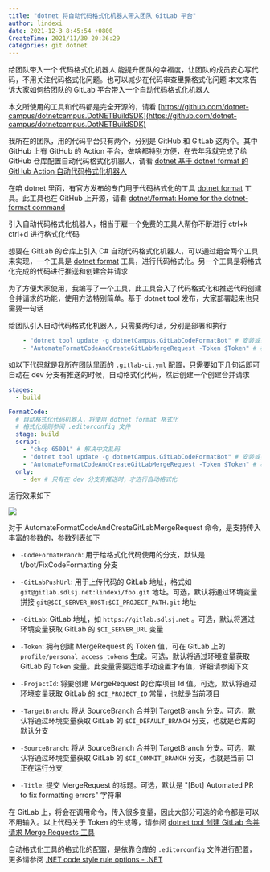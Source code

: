 ```yaml
---
title: "dotnet 将自动代码格式化机器人带入团队 GitLab 平台"
author: lindexi
date: 2021-12-3 8:45:54 +0800
CreateTime: 2021/11/30 20:36:29
categories: git dotnet
---
```


给团队带入一个 代码格式化机器人 能提升团队的幸福度，让团队的成员安心写代码，不用关注代码格式化问题。也可以减少在代码审查里撕格式化问题
本文来告诉大家如何给团队的 GitLab 平台带入一个自动代码格式化机器人

<!--more-->


<!-- CreateTime:2021/11/30 20:36:29 -->

<!-- 发布 -->

本文所使用的工具和代码都是完全开源的，请看 [https://github.com/dotnet-campus/dotnetcampus.DotNETBuildSDK](https://github.com/dotnet-campus/dotnetcampus.DotNETBuildSDK)

我所在的团队，用的代码平台只有两个，分别是 GitHub 和 GitLab 这两个。其中 GitHub 上有 GitHub 的 Action 平台，做啥都特别方便，在去年我就完成了给 GitHub 仓库配置自动代码格式化机器人，请看 [dotnet 基于 dotnet format 的 GitHub Action 自动代码格式化机器人](https://blog.lindexi.com/post/dotnet-%E5%9F%BA%E4%BA%8E-dotnet-format-%E7%9A%84-GitHub-Action-%E8%87%AA%E5%8A%A8%E4%BB%A3%E7%A0%81%E6%A0%BC%E5%BC%8F%E5%8C%96%E6%9C%BA%E5%99%A8%E4%BA%BA.html )

在咱 dotnet 里面，有官方发布的专门用于代码格式化的工具 [dotnet format](https://github.com/dotnet/format ) 工具。此工具也在 GitHub 上开源，请看 [dotnet/format: Home for the dotnet-format command](https://github.com/dotnet/format )

引入自动代码格式化机器人，相当于雇一个免费的工具人帮你不断进行 ctrl+k ctrl+d 进行格式化代码

想要在 GitLab 的仓库上引入 C# 自动代码格式化机器人，可以通过组合两个工具来实现，一个工具是 [dotnet format](https://github.com/dotnet/format ) 工具，进行代码格式化。另一个工具是将格式化完成的代码进行推送和创建合并请求

为了方便大家使用，我编写了一个工具，此工具合入了代码格式化和推送代码创建合并请求的功能，使用方法特别简单。基于 dotnet tool 发布，大家部署起来也只需要一句话

给团队引入自动代码格式化机器人，只需要两句话，分别是部署和执行

```yml
    - "dotnet tool update -g dotnetCampus.GitLabCodeFormatBot" # 安装或更新工具
    - "AutomateFormatCodeAndCreateGitLabMergeRequest -Token $Token" # 格式化代码，推送代码和创建合并请求
```

如以下代码就是我所在团队里面的 `.gitlab-ci.yml` 配置，只需要如下几句话即可自动在 dev 分支有推送的时候，自动格式化代码，然后创建一个创建合并请求

```yml
stages:
  - build

FormatCode:
  # 自动格式化代码机器人，将使用 dotnet format 格式化
  # 格式化规则参阅 .editorconfig 文件
  stage: build
  script:
    - "chcp 65001" # 解决中文乱码
    - "dotnet tool update -g dotnetCampus.GitLabCodeFormatBot" # 安装或更新工具
    - "AutomateFormatCodeAndCreateGitLabMergeRequest -Token $Token" # 格式化代码，推送代码和创建合并请求
  only:
    - dev # 只有在 dev 分支有推送时，才进行自动格式化
```

运行效果如下

<!-- ![](image/dotnet 将自动代码格式化机器人带入团队 GitLab 平台/dotnet 将自动代码格式化机器人带入团队 GitLab 平台0.png) -->

![](http://image.acmx.xyz/lindexi%2F20211130205183790.jpg)

对于 AutomateFormatCodeAndCreateGitLabMergeRequest 命令，是支持传入丰富的参数的，参数列表如下

- `-CodeFormatBranch`: 用于给格式化代码使用的分支，默认是 t/bot/FixCodeFormatting 分支
- `-GitLabPushUrl`: 用于上传代码的 GitLab 地址，格式如 `git@gitlab.sdlsj.net:lindexi/foo.git` 地址。可选，默认将通过环境变量拼接 `git@$CI_SERVER_HOST:$CI_PROJECT_PATH.git` 地址

- `-GitLab`: GitLab 地址，如 `https://gitlab.sdlsj.net` 。可选，默认将通过环境变量获取 GitLab 的 `$CI_SERVER_URL` 变量
- `-Token`: 拥有创建 MergeRequest 的 Token 值，可在 GitLab 上的 `profile/personal_access_tokens` 生成。可选，默认将通过环境变量获取 GitLab 的 `Token` 变量。此变量需要运维手动设置才有值，详细请参阅下文
- `-ProjectId`: 将要创建 MergeRequest 的仓库项目 Id 值。可选，默认将通过环境变量获取 GitLab 的 `$CI_PROJECT_ID` 常量，也就是当前项目
- `-TargetBranch`: 将从 SourceBranch 合并到 TargetBranch 分支。可选，默认将通过环境变量获取 GitLab 的 `$CI_DEFAULT_BRANCH` 分支，也就是仓库的默认分支
- `-SourceBranch`: 将从 SourceBranch 合并到 TargetBranch 分支。可选，默认将通过环境变量获取 GitLab 的 `$CI_COMMIT_BRANCH` 分支，也就是当前 CI 正在运行分支
- `-Title`: 提交 MergeRequest 的标题。可选，默认是 "[Bot] Automated PR to fix formatting errors" 字符串

在 GitLab 上，将会在调用命令，传入很多变量，因此大部分可选的命令都是可以不用输入。以上代码关于 Token 的生成等，请参阅 [dotnet tool 创建 GitLab 合并请求 Merge Requests 工具](https://blog.lindexi.com/post/dotnet-tool-%E5%88%9B%E5%BB%BA-GitLab-%E5%90%88%E5%B9%B6%E8%AF%B7%E6%B1%82-Merge-Requests-%E5%B7%A5%E5%85%B7.html )

自动格式化工具的格式化的配置，是依靠仓库的 `.editorconfig` 文件进行配置，更多请参阅 [.NET code style rule options - .NET](https://docs.microsoft.com/en-us/dotnet/fundamentals/code-analysis/code-style-rule-options?WT.mc_id=WD-MVP-5003260 )

